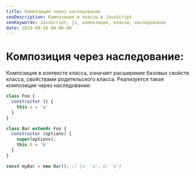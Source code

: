 ```yaml
---
title: Композиция через наследование
seoDescription: Композиция и классы в JavaScript
seoKeywords: JavaScript, js, композиция, классы, наследование
date: 2019-09-16 00:00:00
---
```

# Композиция через наследование:

Композиция в контексте класса, означает расширение базовых свойств класса, свойствами родительского класса. Реализуется такая композиция через наследование:

```js
class Foo {
  constructor () {
    this.a = 'a'
  }
}

class Bar extends Foo {
  constructor (options) {
    super(options);
    this.b = 'b'
  }
}

const myBar = new Bar(); // {a: 'a', b: 'b'}
```
